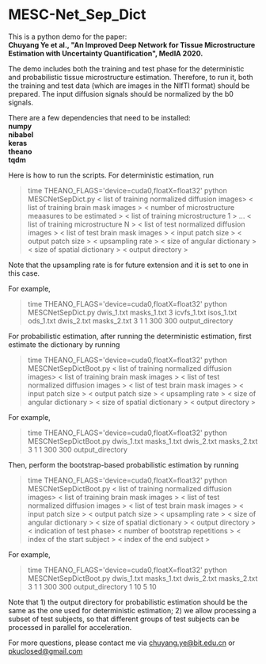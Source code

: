 # MESC-Net_Sep_Dict

This is a python demo for the paper:<br />
**Chuyang Ye et al., "An Improved Deep Network for Tissue Microstructure
Estimation with Uncertainty Quantification", MedIA 2020.** 

The demo includes both the training and test phase for the deterministic and probabilistic tissue microstructure estimation. Therefore, to run it, both the training and test data (which are images in the NIfTI format) should be prepared. The input diffusion signals should be normalized by the b0 signals.

There are a few dependencies that need to be installed:<br />
**numpy <br />
nibabel <br />
keras <br />
theano <br />
tqdm <br />**

Here is how to run the scripts. For deterministic estimation, run <br />
> time THEANO_FLAGS='device=cuda0,floatX=float32' python MESCNetSepDict.py < list of training normalized diffusion images> < list of training brain mask images > < number of microstructure meaasures to be estimated > < list of training microstructure 1 > ... < list of training microstructure N > < list of test normalized diffusion images > < list of test brain mask images > < input patch size > < output patch size > < upsampling rate > < size of angular dictionary > < size of spatial dictionary > < output directory > <br />

Note that the upsampling rate is for future extension and it is set to one in this case.

For example, <br />
> time THEANO_FLAGS='device=cuda0,floatX=float32' python MESCNetSepDict.py dwis_1.txt masks_1.txt 3 icvfs_1.txt isos_1.txt ods_1.txt dwis_2.txt masks_2.txt 3 1 1 300 300 output_directory <br />

For probabilistic estimation, after running the deterministic estimation, first estimate the dictionary by running <br />
> time THEANO_FLAGS='device=cuda0,floatX=float32' python MESCNetSepDictBoot.py < list of training normalized diffusion images> < list of training brain mask images > < list of test normalized diffusion images > < list of test brain mask images > < input patch size > < output patch size > < upsampling rate > < size of angular dictionary > < size of spatial dictionary > < output directory > <br />

For example, <br />
> time THEANO_FLAGS='device=cuda0,floatX=float32' python MESCNetSepDictBoot.py dwis_1.txt masks_1.txt dwis_2.txt masks_2.txt 3 1 1 300 300 output_directory <br />

Then, perform the bootstrap-based probabilistic estimation by running <br />
> time THEANO_FLAGS='device=cuda0,floatX=float32' python MESCNetSepDictBoot.py < list of training normalized diffusion images> < list of training brain mask images > < list of test normalized diffusion images > < list of test brain mask images > < input patch size > < output patch size > < upsampling rate > < size of angular dictionary > < size of spatial dictionary > < output directory > < indication of test phase> < number of bootstrap repetitions > < index of the start subject > < index of the end subject > <br />

For example, <br />
> time THEANO_FLAGS='device=cuda0,floatX=float32' python MESCNetSepDictBoot.py dwis_1.txt masks_1.txt dwis_2.txt masks_2.txt 3 1 1 300 300 output_directory 1 10 5 10 <br />

Note that 1) the output directory for probabilistic estimation should be the same as the one used for deterministic estimation; 2) we allow processing a subset of test subjects, so that different groups of test subjects can be processed in parallel for acceleration.

For more questions, please contact me via chuyang.ye@bit.edu.cn or pkuclosed@gmail.com
